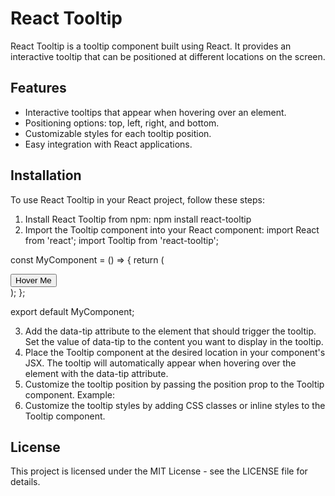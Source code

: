 # React Tooltip

React Tooltip is a tooltip component built using React. It provides an interactive tooltip that can be positioned at different locations on the screen.

## Features

- Interactive tooltips that appear when hovering over an element.
- Positioning options: top, left, right, and bottom.
- Customizable styles for each tooltip position.
- Easy integration with React applications.

## Installation

To use React Tooltip in your React project, follow these steps:

1. Install React Tooltip from npm: npm install react-tooltip
2. Import the Tooltip component into your React component:
import React from 'react';
import Tooltip from 'react-tooltip';

const MyComponent = () => {
  return (
    <div>
      <button data-tip="Tooltip Content">Hover Me</button>
      <Tooltip />
    </div>
  );
};

export default MyComponent;

3. Add the data-tip attribute to the element that should trigger the tooltip. Set the value of data-tip to the content you want to display in the tooltip.
4. Place the Tooltip component at the desired location in your component's JSX. The tooltip will automatically appear when hovering over the element with the data-tip attribute.
5. Customize the tooltip position by passing the position prop to the Tooltip component. Example:<Tooltip position="top" />
6. Customize the tooltip styles by adding CSS classes or inline styles to the Tooltip component.

## License
This project is licensed under the MIT License - see the LICENSE file for details.
